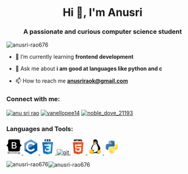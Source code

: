 <h1 align="center">Hi 👋, I'm Anusri</h1>
<h3 align="center">A passionate and curious computer science student</h3>

<p align="left"> <img src="https://komarev.com/ghpvc/?username=anusri-rao676&label=Profile%20views&color=0e75b6&style=flat" alt="anusri-rao676" /> </p>

- 🌱 I’m currently learning **frontend development**

- 💬 Ask me about **i am good at languages like python and c**

- 📫 How to reach me **anusriraok@gmail.com**

<h3 align="left">Connect with me:</h3>
<p align="left">
<a href="https://linkedin.com/in/anu sri rao" target="blank"><img align="center" src="https://raw.githubusercontent.com/rahuldkjain/github-profile-readme-generator/master/src/images/icons/Social/linked-in-alt.svg" alt="anu sri rao" height="30" width="40" /></a>
<a href="https://instagram.com/vanellopee14" target="blank"><img align="center" src="https://raw.githubusercontent.com/rahuldkjain/github-profile-readme-generator/master/src/images/icons/Social/instagram.svg" alt="vanellopee14" height="30" width="40" /></a>
<a href="https://discord.gg/noble_dove_21193" target="blank"><img align="center" src="https://raw.githubusercontent.com/rahuldkjain/github-profile-readme-generator/master/src/images/icons/Social/discord.svg" alt="noble_dove_21193" height="30" width="40" /></a>
</p>

<h3 align="left">Languages and Tools:</h3>
<p align="left"> <a href="https://getbootstrap.com" target="_blank" rel="noreferrer"> <img src="https://raw.githubusercontent.com/devicons/devicon/master/icons/bootstrap/bootstrap-plain-wordmark.svg" alt="bootstrap" width="40" height="40"/> </a> <a href="https://www.cprogramming.com/" target="_blank" rel="noreferrer"> <img src="https://raw.githubusercontent.com/devicons/devicon/master/icons/c/c-original.svg" alt="c" width="40" height="40"/> </a> <a href="https://www.w3schools.com/css/" target="_blank" rel="noreferrer"> <img src="https://raw.githubusercontent.com/devicons/devicon/master/icons/css3/css3-original-wordmark.svg" alt="css3" width="40" height="40"/> </a> <a href="https://git-scm.com/" target="_blank" rel="noreferrer"> <img src="https://www.vectorlogo.zone/logos/git-scm/git-scm-icon.svg" alt="git" width="40" height="40"/> </a> <a href="https://www.w3.org/html/" target="_blank" rel="noreferrer"> <img src="https://raw.githubusercontent.com/devicons/devicon/master/icons/html5/html5-original-wordmark.svg" alt="html5" width="40" height="40"/> </a> <a href="https://www.linux.org/" target="_blank" rel="noreferrer"> <img src="https://raw.githubusercontent.com/devicons/devicon/master/icons/linux/linux-original.svg" alt="linux" width="40" height="40"/> </a> <a href="https://www.python.org" target="_blank" rel="noreferrer"> <img src="https://raw.githubusercontent.com/devicons/devicon/master/icons/python/python-original.svg" alt="python" width="40" height="40"/> </a> </p>

<p><img align="left" src="https://github-readme-stats.vercel.app/api/top-langs?username=anusri-rao676&show_icons=true&locale=en&layout=compact" alt="anusri-rao676" /></p>



<p><img align="center" src="https://github-readme-streak-stats.herokuapp.com/?user=anusri-rao676&" alt="anusri-rao676" /></p>
